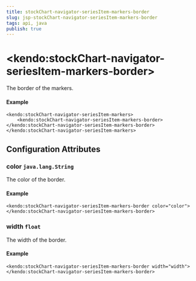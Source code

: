 ```yaml
---
title: stockChart-navigator-seriesItem-markers-border
slug: jsp-stockChart-navigator-seriesItem-markers-border
tags: api, java
publish: true
---
```


# \<kendo:stockChart-navigator-seriesItem-markers-border\>

The border of the markers.

#### Example
    <kendo:stockChart-navigator-seriesItem-markers>
        <kendo:stockChart-navigator-seriesItem-markers-border></kendo:stockChart-navigator-seriesItem-markers-border>
    </kendo:stockChart-navigator-seriesItem-markers>

## Configuration Attributes

### color `java.lang.String`

The color of the border.

#### Example
    <kendo:stockChart-navigator-seriesItem-markers-border color="color">
    </kendo:stockChart-navigator-seriesItem-markers-border>

### width `float`

The width of the border.

#### Example
    <kendo:stockChart-navigator-seriesItem-markers-border width="width">
    </kendo:stockChart-navigator-seriesItem-markers-border>

 
